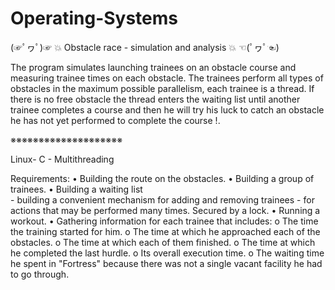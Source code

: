 # Operating-Systems

(☞ﾟヮﾟ)☞  💥 Obstacle race - simulation and analysis 💥   ☜(ﾟヮﾟ☜)

The program simulates launching trainees on an obstacle course and measuring trainee times on each obstacle. The trainees perform all types of obstacles in the maximum possible parallelism, each trainee is a thread. If there is no free obstacle the thread enters the waiting list until another trainee completes a course and then he will try his luck to catch an obstacle he has not yet performed to complete the course !.

※※※※※※※※※※※※※※※※※※※※

Linux- C - Multithreading

Requirements: 
• Building the route on the obstacles. 
• Building a group of trainees. 
• Building a waiting list  
      - building a convenient mechanism for adding and removing trainees 
      - for actions that may be performed many times. Secured by a lock. 
• Running a workout. 
• Gathering information for each trainee that includes: 
        o The time the training started for him. 
        o The time at which he approached each of the obstacles. 
        o The time at which each of them finished. 
        o The time at which he completed the last hurdle. 
        o Its overall execution time. 
        o The waiting time he spent in "Fortress" because there was not a single vacant facility he had to go through.
